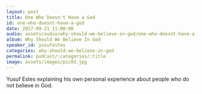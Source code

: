 ```yaml
---
layout: post
title: One Who Doesn't Have a God 
id: one-who-doesnt-have-a-god
date: 2017-09-21 11:00:00
audio: assets/audio/why-should-we-believe-in-god/one-who-doesnt-have-a-god.mp3
album: Why Should We Believe In God
speaker_id: yusufestes 
categories: why-should-we-believe-in-god
permalink: podcast/:categories/:title
image: assets/images/pic03.jpg
---
```


Yusuf Estes explaining his own personal experience about people who do not believe in God.
